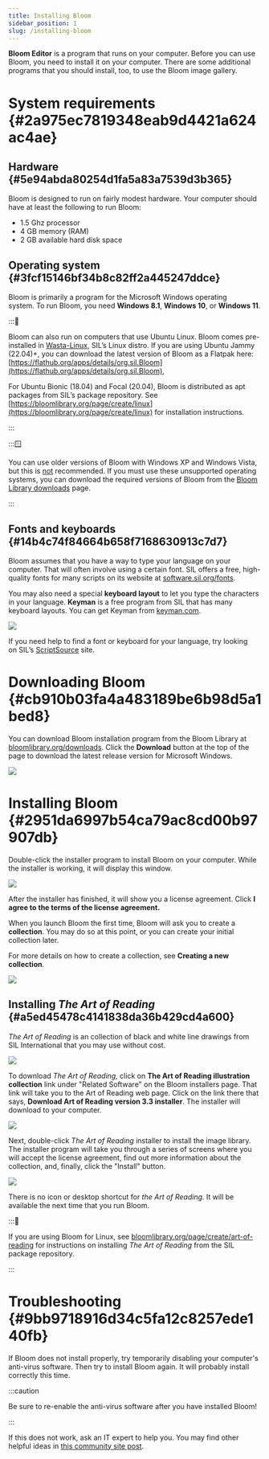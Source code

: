 ```yaml
---
title: Installing Bloom
sidebar_position: 1
slug: /installing-bloom
---
```




**Bloom Editor** is a program that runs on your computer. Before you can use Bloom, you need to install it on your computer. There are some additional programs that you should install, too, to use the Bloom image gallery. 


# System requirements {#2a975ec7819348eab9d4421a624ac4ae}


## Hardware {#5e94abda80254d1fa5a83a7539d3b365}


Bloom is designed to run on fairly modest hardware. Your computer should have at least the following to run Bloom:

- 1.5 Ghz processor
- 4 GB memory (RAM)
- 2 GB available hard disk space

## Operating system {#3fcf15146bf34b8c82ff2a445247ddce}


Bloom is primarily a program for the Microsoft Windows operating system. To run Bloom, you need **Windows 8.1**, **Windows 10**, or **Windows 11**.


:::🐧

Bloom can also run on computers that use Ubuntu Linux. Bloom comes pre-installed in [Wasta-Linux](https://www.wastalinux.org/), SIL’s Linux distro. 
If you are using Ubuntu Jammy (22.04)+, you can download the latest version of Bloom as a Flatpak here: [https://flathub.org/apps/details/org.sil.Bloom](https://flathub.org/apps/details/org.sil.Bloom), 

For Ubuntu Bionic (18.04) and Focal (20.04), Bloom is distributed as apt packages from SIL’s package repository. See [https://bloomlibrary.org/page/create/linux](https://bloomlibrary.org/page/create/linux) for installation instructions.

:::




:::🪟

You can use older versions of Bloom with Windows XP and Windows Vista, but this is <u>not</u> recommended. If you must use these unsupported operating systems, you can download the required versions of Bloom from the [Bloom Library downloads](https://bloomlibrary.org/page/create/downloads) page. 

:::




## Fonts and keyboards {#14b4c74f84664b658f7168630913c7d7}


Bloom assumes that you have a way to type your language on your computer. That will often involve using a certain font. SIL offers a free, high-quality fonts for many scripts on its website at [software.sil.org/fonts](https://software.sil.org/fonts).


<div class='notion-row'>
<div class='notion-column' style={{width: 'calc((100% - (min(32px, 4vw) * 1)) * 0.5)'}}>

You may also need a special **keyboard layout** to let you type the characters in your language. **Keyman** is a free program from SIL that has many keyboard layouts. You can get Keyman from [keyman.com](https://keyman.com/).

</div><div className='notion-spacer' />

<div class='notion-column' style={{width: 'calc((100% - (min(32px, 4vw) * 1)) * 0.5)'}}>

![](./1824787836.png)

</div><div className='notion-spacer' />
</div>


If you need help to find a font or keyboard for your language, try looking on SIL’s [ScriptSource](https://scriptsource.org) site. 


# Downloading Bloom {#cb910b03fa4a483189be6b98d5a1bed8}


<div class='notion-row'>
<div class='notion-column' style={{width: 'calc((100% - (min(32px, 4vw) * 1)) * 0.3125)'}}>

You can download Bloom  installation program from the Bloom Library at [bloomlibrary.org/downloads](https://bloomlibrary.org/downloads). Click the **Download** button at the top of the page to download the latest release version for Microsoft Windows. 

</div><div className='notion-spacer' />

<div class='notion-column' style={{width: 'calc((100% - (min(32px, 4vw) * 1)) * 0.6875)'}}>

![](./625671864.png)

</div><div className='notion-spacer' />
</div>


# Installing Bloom {#2951da6997b54ca79ac8cd00b97907db}


<div class='notion-row'>
<div class='notion-column' style={{width: 'calc((100% - (min(32px, 4vw) * 1)) * 0.4375)'}}>

Double-click the installer program to install Bloom on your computer. While the installer is working, it will display this window. 

</div><div className='notion-spacer' />

<div class='notion-column' style={{width: 'calc((100% - (min(32px, 4vw) * 1)) * 0.5625)'}}>

![](./961234876.png)

</div><div className='notion-spacer' />
</div>


<div class='notion-row'>
<div class='notion-column' style={{width: 'calc((100% - (min(32px, 4vw) * 1)) * 0.4375)'}}>

After the installer has finished, it will show you a license agreement. Click **I agree to the terms of the license agreement.**

When you launch Bloom the first time, Bloom will ask you to create a **collection**. You may do so at this point, or you can create your initial collection later.

For more details on how to create a collection, see **Creating a new collection**.

</div><div className='notion-spacer' />

<div class='notion-column' style={{width: 'calc((100% - (min(32px, 4vw) * 1)) * 0.5625)'}}>

![](./811927764.png)

</div><div className='notion-spacer' />
</div>


## Installing _The Art of Reading_ {#a5ed45478c4141838da36b429cd4a600}


<div class='notion-row'>
<div class='notion-column' style={{width: 'calc((100% - (min(32px, 4vw) * 1)) * 0.5)'}}>

_The Art of Reading_ is an collection of black and white line drawings from SIL International that you may use without cost.

</div><div className='notion-spacer' />

<div class='notion-column' style={{width: 'calc((100% - (min(32px, 4vw) * 1)) * 0.5)'}}>

![](./979073911.png)

</div><div className='notion-spacer' />
</div>


<div class='notion-row'>
<div class='notion-column' style={{width: 'calc((100% - (min(32px, 4vw) * 1)) * 0.3125)'}}>

To download _The Art of Reading,_ click on **The Art of Reading illustration collection** link under "Related Software" on the Bloom installers page. That link will take you to the Art of Reading web page. Click on the link there that says, **Download Art of Reading version 3.3 installer**. The installer will download to your computer.



</div><div className='notion-spacer' />

<div class='notion-column' style={{width: 'calc((100% - (min(32px, 4vw) * 1)) * 0.6875)'}}>

![](./145447604.png)

</div><div className='notion-spacer' />
</div>


<div class='notion-row'>
<div class='notion-column' style={{width: 'calc((100% - (min(32px, 4vw) * 1)) * 0.3125)'}}>

Next, double-click _The Art of Reading_ installer to install the image library. The installer program will take you through a series of screens where you will accept the license agreement, find out more information about the collection, and, finally, click the "Install" button.

</div><div className='notion-spacer' />

<div class='notion-column' style={{width: 'calc((100% - (min(32px, 4vw) * 1)) * 0.6875)'}}>

![](./895106733.png)

</div><div className='notion-spacer' />
</div>


There is no icon or desktop shortcut for _the Art of Reading._ It will be available the next time that you run Bloom.


:::🐧

If you are using Bloom for Linux, see [bloomlibrary.org/page/create/art-of-reading](https://bloomlibrary.org/page/create/art-of-reading) for instructions on installing _The Art of Reading_ from the SIL package repository. 

:::




# Troubleshooting {#9bb9718916d34c5fa12c8257ede140fb}


If Bloom does not install properly, try temporarily disabling your computer's anti-virus software. Then try to install Bloom again. It will probably install correctly this time. 


:::caution

Be sure to re-enable the anti-virus software after you have installed Bloom!

:::




If this does not work, ask an IT expert to help you. You may find other helpful ideas in [this community site post](https://community.software.sil.org/t/how-to-fix-installation-problems/17).

